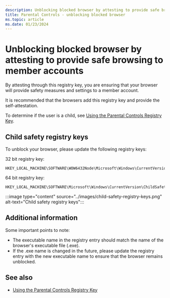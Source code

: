 ```yaml
---
description: Unblocking blocked browser by attesting to provide safe browsing to member accounts.
title: Parental Controls - unblocking blocked browser
ms.topic: article
ms.date: 01/23/2024
---
```


# Unblocking blocked browser by attesting to provide safe browsing to member accounts

By attesting through this registry key, you are ensuring that your browser will provide safety measures and settings to a member account.

It is recommended that the browsers add this registry key and provide the self-attestation.

To determine if the user is a child, see [Using the Parental Controls Registry Key](using-parental-controls-reg-key.md).

## Child safety registry keys

To unblock your browser, please update the following registry keys:

32 bit registry key:

```
HKEY_LOCAL_MACHINE\SOFTWARE\WOW6432Node\Microsoft\Windows\CurrentVersion\ChildSafety
```

64 bit registry key:

```
HKEY_LOCAL_MACHINE\SOFTWARE\Microsoft\Windows\CurrentVersion\ChildSafety
```

:::image type="content" source="../images/child-safety-registry-keys.png" alt-text="Child safety registry keys":::

## Additional information

Some important points to note:

- The executable name in the registry entry should match the name of the browser's executable file (.exe).
- If the .exe name is changed in the future, please update the registry entry with the new executable name to ensure that the browser remains unblocked.

## See also

- [Using the Parental Controls Registry Key](using-parental-controls-reg-key.md)
